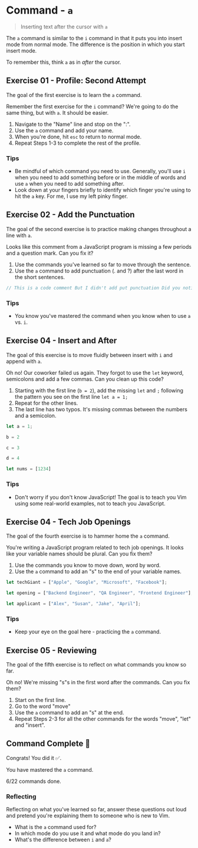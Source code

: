 # Command - `a`

> Inserting text after the cursor with `a`

The `a` command is similar to the `i` command in that it puts you into insert mode from normal mode. The difference is the position in which you start insert mode.

To remember this, think `a` as in *after* the cursor.

## Exercise 01  - Profile: Second Attempt

The goal of the first exercise is to learn the `a` command.

Remember the first exercise for the `i` command? We're going to do the same thing, but with `a`. It should be easier.

1. Navigate to the "Name" line and stop on the ":".
2. Use the `a` command and add your name.
3. When you're done, hit `esc` to return to normal mode.
4. Repeat Steps 1-3 to complete the rest of the profile.

<!-- Text for exercise starts

My Profile

Name:
Favorite food:
Favorite color:

Text for exercise ends -->

### Tips

- Be mindful of which command you need to use. Generally, you'll use `i` when you need to add something before or in the middle of words and use `a` when you need to add something after.
- Look down at your fingers briefly to identify which finger you're using to hit the `a` key. For me, I use my left pinky finger.

## Exercise 02 - Add the Punctuation

The goal of the second exercise is to practice making changes throughout a line with `a`.

Looks like this comment from a JavaScript program is missing a few periods and a question mark. Can you fix it?

1. Use the commands you've learned so far to move through the sentence.
2. Use the `a` command to add punctuation (. and ?) after the last word in the short sentences.

<!-- Text for exercise starts -->

```javascript
// This is a code comment But I didn't add put punctuation Did you notice Hopefully you did
```

<!-- Text for exercise ends -->

### Tips

- You know you've mastered the command when you know when to use `a` vs. `i`.

## Exercise 04 - Insert and After

The goal of this exercise is to move fluidly between insert with `i` and append with `a`.

Oh no! Our coworker failed us again. They forgot to use the `let` keyword, semicolons and add a few commas. Can you clean up this code?

1. Starting with the first line (`b = 2`), add the missing `let` and `;` following the pattern you see on the first line `let a = 1;`
2. Repeat for the other lines.
3. The last line has two typos. It's missing commas between the numbers and a semicolon.

<!-- Text for exercise starts -->

```javascript
let a = 1;

b = 2

c = 3

d = 4

let nums = [1234]
```

<!-- Text for exercise ends -->

### Tips

- Don't worry if you don't know JavaScript! The goal is to teach you Vim using some real-world examples, not to teach you JavaScript.

## Exercise 04 - Tech Job Openings

The goal of the fourth exercise is to hammer home the `a` command.

You're writing a JavaScript program related to tech job openings. It looks like your variable names should be plural. Can you fix them?

1. Use the commands you know to move down, word by word.
2. Use the `a` command to add an "s" to the end of your variable names.

<!-- Text for exercise starts -->

```javascript
let techGiant = ["Apple", "Google", "Microsoft", "Facebook"];

let opening = ["Backend Engineer", "QA Engineer", "Frontend Engineer"];

let applicant = ["Alex", "Susan", "Jake", "April"];
```

<!-- Text for exercise ends -->

### Tips

- Keep your eye on the goal here - practicing the `a` command.

## Exercise 05 - Reviewing

The goal of the fifth exercise is to reflect on what commands you know so far.

Oh no! We're missing "s"s in the first word after the commands. Can you fix them?

1. Start on the first line.
2. Go to the word "move"
3. Use the `a` command to add an "s" at the end.
4. Repeat Steps 2-3 for all the other commands for the words "move", "let" and "insert".

<!-- Text for exercise starts

- `h` move left toward the *house*
- `j` move down (*jumping* off a ledge)
- `k` move up (*kicking* a soccer ball upward)
- `l` move right (*left*to right, like English)
- `i` let me *insert* text
- `a` let me insert text *after* the cursor

Text for exercise ends -->

## Command Complete 🎉

Congrats! You did it ✅.

You have mastered the `a` command.

6/22 commands done.

### Reflecting

Reflecting on what you've learned so far, answer these questions out loud and pretend you're explaining them to someone who is new to Vim.

- What is the `a` command used for?
- In which mode do you use it and what mode do you land in?
- What's the difference between `i` and `a`?
